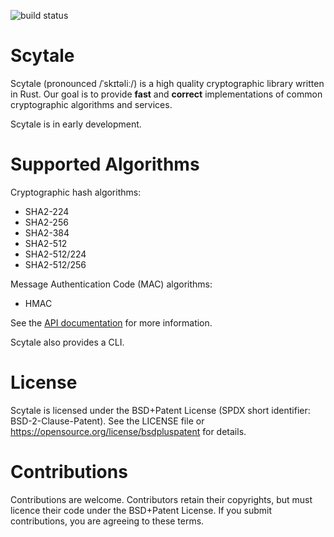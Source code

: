 ![build status](https://github.com/MichaelPaddon/Scytale/actions/workflows/build.yml/badge.svg)

# Scytale

Scytale (pronounced /ˈskɪtəliː/) is a high quality cryptographic library
written in Rust.
Our goal is to provide **fast** and **correct** implementations of common
cryptographic algorithms and services.

Scytale is in early development.

# Supported Algorithms

Cryptographic hash algorithms:
- SHA2-224
- SHA2-256
- SHA2-384
- SHA2-512
- SHA2-512/224
- SHA2-512/256

Message Authentication Code (MAC) algorithms:
- HMAC

See the [API documentation](https://docs.rs/scytale/latest/scytale/) for more
information.

Scytale also provides a CLI.

# License

Scytale is licensed under the BSD+Patent License
(SPDX short identifier: BSD-2-Clause-Patent).
See the LICENSE file or https://opensource.org/license/bsdpluspatent
for details.

# Contributions

Contributions are welcome. Contributors retain their copyrights, but must
licence their code under the BSD+Patent License. If you submit contributions,
you are agreeing to these terms.
